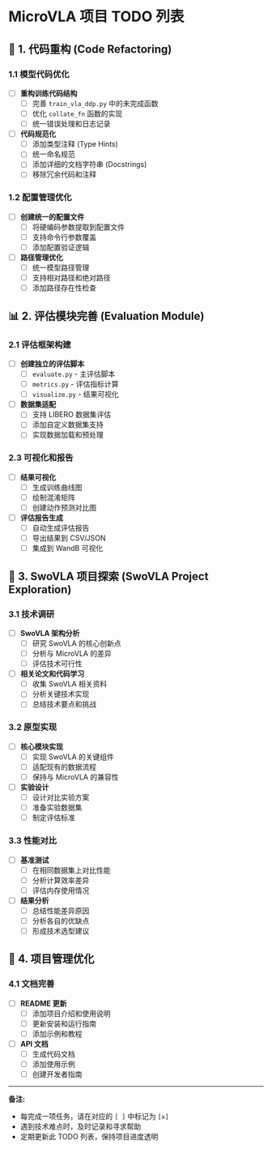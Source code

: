 # MicroVLA 项目 TODO 列表

## 🔧 1. 代码重构 (Code Refactoring)

### 1.1 模型代码优化
- [ ] **重构训练代码结构**
  - [ ] 完善 `train_vla_ddp.py` 中的未完成函数
  - [ ] 优化 `collate_fn` 函数的实现
  - [ ] 统一错误处理和日志记录

- [ ] **代码规范化**
  - [ ] 添加类型注释 (Type Hints)
  - [ ] 统一命名规范
  - [ ] 添加详细的文档字符串 (Docstrings)
  - [ ] 移除冗余代码和注释

### 1.2 配置管理优化
- [ ] **创建统一的配置文件**
  - [ ] 将硬编码参数提取到配置文件
  - [ ] 支持命令行参数覆盖
  - [ ] 添加配置验证逻辑

- [ ] **路径管理优化**
  - [ ] 统一模型路径管理
  - [ ] 支持相对路径和绝对路径
  - [ ] 添加路径存在性检查

## 📊 2. 评估模块完善 (Evaluation Module)

### 2.1 评估框架构建
- [ ] **创建独立的评估脚本**
  - [ ] `evaluate.py` - 主评估脚本
  - [ ] `metrics.py` - 评估指标计算
  - [ ] `visualize.py` - 结果可视化

- [ ] **数据集适配**
  - [ ] 支持 LIBERO 数据集评估
  - [ ] 添加自定义数据集支持
  - [ ] 实现数据加载和预处理

### 2.3 可视化和报告
- [ ] **结果可视化**
  - [ ] 生成训练曲线图
  - [ ] 绘制混淆矩阵
  - [ ] 创建动作预测对比图

- [ ] **评估报告生成**
  - [ ] 自动生成评估报告
  - [ ] 导出结果到 CSV/JSON
  - [ ] 集成到 WandB 可视化

## 🚀 3. SwoVLA 项目探索 (SwoVLA Project Exploration)

### 3.1 技术调研
- [ ] **SwoVLA 架构分析**
  - [ ] 研究 SwoVLA 的核心创新点
  - [ ] 分析与 MicroVLA 的差异
  - [ ] 评估技术可行性

- [ ] **相关论文和代码学习**
  - [ ] 收集 SwoVLA 相关资料
  - [ ] 分析关键技术实现
  - [ ] 总结技术要点和挑战

### 3.2 原型实现
- [ ] **核心模块实现**
  - [ ] 实现 SwoVLA 的关键组件
  - [ ] 适配现有的数据流程
  - [ ] 保持与 MicroVLA 的兼容性

- [ ] **实验设计**
  - [ ] 设计对比实验方案
  - [ ] 准备实验数据集
  - [ ] 制定评估标准

### 3.3 性能对比
- [ ] **基准测试**
  - [ ] 在相同数据集上对比性能
  - [ ] 分析计算效率差异
  - [ ] 评估内存使用情况

- [ ] **结果分析**
  - [ ] 总结性能差异原因
  - [ ] 分析各自的优缺点
  - [ ] 形成技术选型建议

## 🔄 4. 项目管理优化

### 4.1 文档完善
- [ ] **README 更新**
  - [ ] 添加项目介绍和使用说明
  - [ ] 更新安装和运行指南
  - [ ] 添加示例和教程

- [ ] **API 文档**
  - [ ] 生成代码文档
  - [ ] 添加使用示例
  - [ ] 创建开发者指南

---

**备注:** 
- 每完成一项任务，请在对应的 `[ ]` 中标记为 `[x]`
- 遇到技术难点时，及时记录和寻求帮助
- 定期更新此 TODO 列表，保持项目进度透明